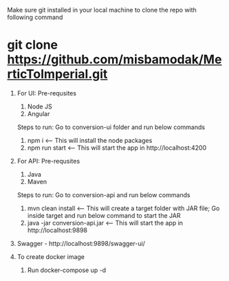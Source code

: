 Make sure git installed in your local machine to clone the repo with following command
# git clone https://github.com/misbamodak/MerticToImperial.git

1) For UI:
   Pre-requsites
    1) Node JS
    2) Angular

   Steps to run:
   Go to conversion-ui folder and run below commands
   1) npm i    <-- This will install the node packages
   2) npm run start    <-- This will start the app in http://localhost:4200
2) For API:
   Pre-requsites
   1) Java
   2) Maven
   
   Steps to run:
   Go to conversion-api and run below commands
   1) mvn clean install   <-- This will create a target folder with JAR file;
    Go inside target and run below command to start the JAR
   2) java -jar conversion-api.jar   <-- This will start the app in http://localhost:9898
3) Swagger - http://localhost:9898/swagger-ui/


4) To create docker image
   1) Run docker-compose up -d
  


